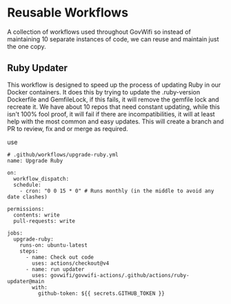 # Reusable Workflows
A collection of workflows used throughout GovWifi so instead of maintaining 10 separate instances of code, we can reuse and maintain just the one copy.

## Ruby Updater
This workflow is designed to speed up the process of updating Ruby in our Docker containers.
It does this by trying to update the .ruby-version Dockerfile and GemfileLock, if this fails, it will remove the gemfile lock and recreate it.
We have about 10 repos that need constant updating, while this isn't 100% fool proof, it will fail if there are incompatibilities, it will at least help with the most common and easy updates.
This will create a branch and PR to review, fix and or merge as required.

use
```
# .github/workflows/upgrade-ruby.yml
name: Upgrade Ruby

on:
  workflow_dispatch:
  schedule:
    - cron: "0 0 15 * 0" # Runs monthly (in the middle to avoid any date clashes)

permissions:
  contents: write
  pull-requests: write

jobs:
  upgrade-ruby:
    runs-on: ubuntu-latest
    steps:
      - name: Check out code
        uses: actions/checkout@v4
      - name: run updater
        uses: govwifi/govwifi-actions/.github/actions/ruby-updater@main
        with:
          github-token: ${{ secrets.GITHUB_TOKEN }}
```
